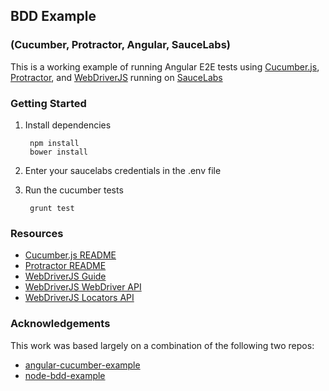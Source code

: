 ##  BDD Example 
### (Cucumber, Protractor, Angular, SauceLabs)

This is a working example of running Angular E2E tests using [Cucumber.js](https://github.com/cucumber/cucumber-js), [Protractor](https://github.com/angular/protractor), and [WebDriverJS](https://code.google.com/p/selenium/wiki/WebDriverJs) running on [SauceLabs](http://saucelabs.com)

### Getting Started

1. Install dependencies

        npm install
        bower install

2. Enter your saucelabs credentials in the .env file

3. Run the cucumber tests

        grunt test

### Resources

- [Cucumber.js README](https://github.com/cucumber/cucumber-js)
- [Protractor README](https://github.com/angular/protractor)
- [WebDriverJS Guide](https://code.google.com/p/selenium/wiki/WebDriverJs)
- [WebDriverJS WebDriver API](https://code.google.com/p/selenium/source/browse/javascript/webdriver/webdriver.js)
- [WebDriverJS Locators API](https://code.google.com/p/selenium/source/browse/javascript/webdriver/locators.js)

### Acknowledgements
This work was based largely on a combination of the following two repos:

- [angular-cucumber-example](https://github.com/dskang/angular-cucumber-example)
- [node-bdd-example](https://github.com/devpaul/node-bdd-example)